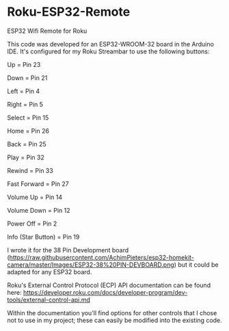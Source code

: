 # Roku-ESP32-Remote
ESP32 Wifi Remote for Roku

This code was developed for an ESP32-WROOM-32 board in the Arduino IDE.  It's configured for my Roku Streambar to use the following buttons:

Up                 = Pin 23

Down               = Pin 21

Left               = Pin  4

Right              = Pin  5

Select             = Pin 15

Home               = Pin 26

Back               = Pin 25

Play               = Pin 32

Rewind             = Pin 33

Fast Forward       = Pin 27

Volume Up          = Pin 14

Volume Down        = Pin 12

Power Off          = Pin  2

Info (Star Button) = Pin 19

I wrote it for the 38 Pin Development board (https://raw.githubusercontent.com/AchimPieters/esp32-homekit-camera/master/Images/ESP32-38%20PIN-DEVBOARD.png) but it could be adapted for any ESP32 board.

Roku's External Control Protocol (ECP) API documentation can be found here:  https://developer.roku.com/docs/developer-program/dev-tools/external-control-api.md

Within the documentation you'll find options for other controls that I chose not to use in my project; these can easily be modified into the existing code.
